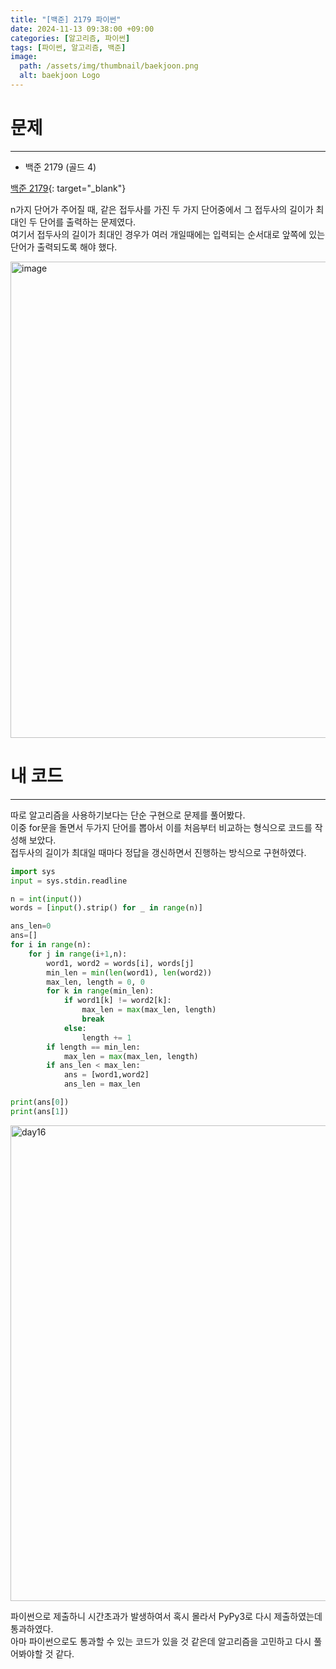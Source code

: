 ```yaml
---
title: "[백준] 2179 파이썬"
date: 2024-11-13 09:38:00 +09:00
categories: [알고리즘, 파이썬]
tags: [파이썬, 알고리즘, 백준]
image:
  path: /assets/img/thumbnail/baekjoon.png
  alt: baekjoon Logo
---
```

# 문제
---
- 백준 2179 (골드 4)

[백준 2179](https://www.acmicpc.net/problem/2179){: target="_blank"}

n가지 단어가 주어질 때, 같은 접두사를 가진 두 가지 단어중에서 그 접두사의 길이가 최대인 두 단어를 출력하는 문제였다.   
여기서 접두사의 길이가 최대인 경우가 여러 개일때에는 입력되는 순서대로 앞쪽에 있는 단어가 출력되도록 해야 했다.   

<img width="762" alt="image" src="https://github.com/user-attachments/assets/fe76190c-e116-458d-b499-d4a4791aa7c8">

# 내 코드
---
따로 알고리즘을 사용하기보다는 단순 구현으로 문제를 풀어봤다.   
이중 for문을 돌면서 두가지 단어를 뽑아서 이를 처음부터 비교하는 형식으로 코드를 작성해 보았다.   
접두사의 길이가 최대일 때마다 정답을 갱신하면서 진행하는 방식으로 구현하였다.   

```python
import sys
input = sys.stdin.readline

n = int(input())
words = [input().strip() for _ in range(n)]

ans_len=0
ans=[]
for i in range(n):
    for j in range(i+1,n):
        word1, word2 = words[i], words[j]
        min_len = min(len(word1), len(word2))
        max_len, length = 0, 0
        for k in range(min_len):
            if word1[k] != word2[k]:
                max_len = max(max_len, length)
                break
            else:
                length += 1
        if length == min_len:
            max_len = max(max_len, length)
        if ans_len < max_len:
            ans = [word1,word2]
            ans_len = max_len

print(ans[0])
print(ans[1])
```

<img width="761" alt="day16" src="https://github.com/user-attachments/assets/32216737-1249-4a11-9ebb-68cf72e9cbbc">

파이썬으로 제출하니 시간초과가 발생하여서 혹시 몰라서 PyPy3로 다시 제출하였는데 통과하였다.   
아마 파이썬으로도 통과할 수 있는 코드가 있을 것 같은데 알고리즘을 고민하고 다시 풀어봐야할 것 같다.
